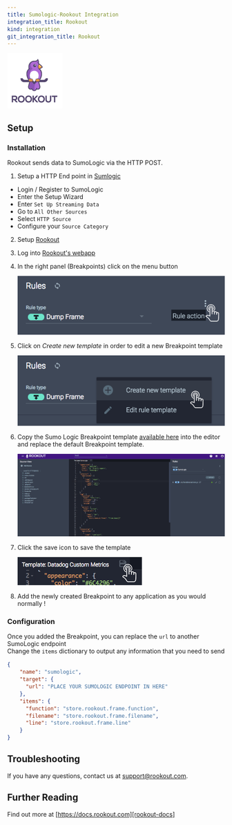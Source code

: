 ```yaml
---
title: Sumologic-Rookout Integration
integration_title: Rookout
kind: integration
git_integration_title: Rookout
---
```


![logo][rookout-image]

## Setup

### Installation

Rookout sends data to SumoLogic via the HTTP POST.

1. Setup a HTTP End point in [Sumlogic][sumo-logic-url]
- Login / Register to SumoLogic
- Enter the Setup Wizard
- Enter `Set Up Streaming Data`
- Go to `All Other Sources`
- Select `HTTP Source`
- Configure your `Source Category`

2. Setup [Rookout][rookout-url]

3. Log into [Rookout's webapp][rookout-app-url]

1. In the right panel (Breakpoints) click on the menu button

    ![Breakpoint actions menu](screenshots/click_rule_action.png)

1. Click on *Create new template* in order to edit a new Breakpoint template

    ![Create new template button](screenshots/click_new_template.png)

1. Copy the Sumo Logic Breakpoint template [available here](rule-template.json) into the editor and replace the default Breakpoint template.

    ![SumoLogic Custom Metric Breakpoint template](screenshots/sumologic_rule_template.png)

1. Click the save icon to save the template

    ![Click Save Icon](screenshots/click_save.png)

1. Add the newly created Breakpoint to any application as you would normally !

### Configuration

Once you added the Breakpoint, you can replace the `url` to another SumoLogic endpoint   
Change the `items` dictionary to output any information that you need to send

```json
{
    "name": "sumologic",
    "target": {
      "url": "PLACE YOUR SUMOLOGIC ENDPOINT IN HERE"
    },
    "items": {
      "function": "store.rookout.frame.function",
      "filename": "store.rookout.frame.filename",
      "line": "store.rookout.frame.line"
    }
}
```

## Troubleshooting
If you have any questions, contact us at support@rookout.com.

## Further Reading
Find out more at [https://docs.rookout.com][rookout-docs]

[rookout-image]: logos/avatars-bot.png
[rookout-url]: https://docs.rookout.com/docs/getting-started.html
[rookout-docs]: https://docs.rookout.com/
[rookout-app-url]: https://app.rookout.com
[sumo-logic-url]: https://www.sumologic.com/